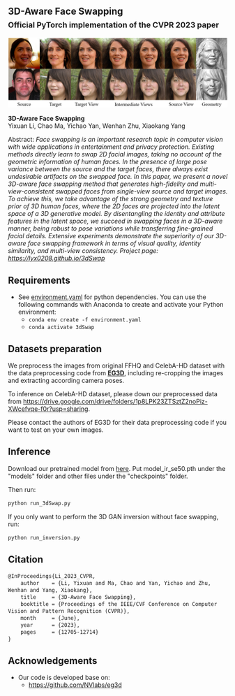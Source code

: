 ## 3D-Aware Face Swapping<br><sub>Official PyTorch implementation of the CVPR 2023 paper</sub>

![Teaser image](images/teaser.png)

**3D-Aware Face Swapping**<br>
Yixuan Li, Chao Ma, Yichao Yan, Wenhan Zhu, Xiaokang Yang<br>

Abstract: *Face swapping is an important research topic in computer vision with wide applications in entertainment and privacy protection. Existing methods directly learn to swap 2D facial images, taking no account of the geometric information of human faces. In the presence of large pose variance between the source and the target faces, there always exist undesirable artifacts on the swapped face. In this paper, we present a novel 3D-aware face swapping method that generates high-fidelity and multi-view-consistent swapped faces from single-view source and target images. To achieve this, we take advantage of the strong geometry and texture prior of 3D human faces, where the 2D faces are projected into the latent space of a 3D generative model. By disentangling the identity and attribute features in the latent space, we succeed in swapping faces in a 3D-aware manner, being robust to pose variations while transferring fine-grained facial details. Extensive experiments demonstrate the superiority of our 3D-aware face swapping framework in terms of visual quality, identity similarity, and multi-view consistency. Project page: https://lyx0208.github.io/3dSwap*

## Requirements

* See [environment.yaml](./environment.yaml) for python dependencies.  You can use the following commands with Anaconda to create and activate your Python environment:
  - `conda env create -f environment.yaml`
  - `conda activate 3dSwap`

## Datasets preparation
We preprocess the images from original FFHQ and CelebA-HD dataset with the data preprocessing code from **[EG3D](https://github.com/NVlabs/eg3d)**, including re-cropping the images and extracting according camera poses.

To inference on CelebA-HD dataset, please down our preprocessed data from https://drive.google.com/drive/folders/1p8LPK23ZTSztZ2noPiz-XWcefvqe-f0r?usp=sharing.

Please contact the authors of EG3D for their data preprocessing code if you want to test on your own images.

## Inference
Download our pretrained model from [here](https://drive.google.com/drive/folders/1rlZRO-pjKFedmx6-3QdSxxThN_jXA6Pb?usp=sharing). Put model_ir_se50.pth under the "models" folder and other files under the "checkpoints" folder.

Then run:

```.bash
python run_3dSwap.py
```

If you only want to perform the 3D GAN inversion without face swapping, run:

```.bash
python run_inversion.py
```


## Citation

```
@InProceedings{Li_2023_CVPR,
    author    = {Li, Yixuan and Ma, Chao and Yan, Yichao and Zhu, Wenhan and Yang, Xiaokang},
    title     = {3D-Aware Face Swapping},
    booktitle = {Proceedings of the IEEE/CVF Conference on Computer Vision and Pattern Recognition (CVPR)},
    month     = {June},
    year      = {2023},
    pages     = {12705-12714}
}
```

## Acknowledgements
* Our code is developed base on: 
    - https://github.com/NVlabs/eg3d
